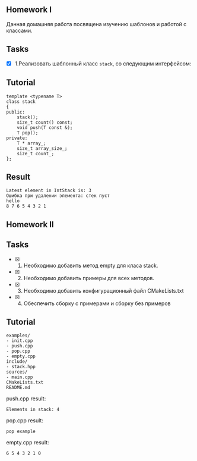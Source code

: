 ## Homework I
Данная домашняя работа посвящена изучению шаблонов и работой с классами.

## Tasks
- [x] 1.Реализовать шаблонный класс `stack`, со следующим интерфейсом:

## Tutorial

```ShellSession
template <typename T>
class stack
{
public:
    stack();
    size_t count() const;
    void push(T const &);
    T pop();
private:
    T * array_;
    size_t array_size_;
    size_t count_;
};
```
## Result
```ShellSession
Latest element in IntStack is: 3
Ошибка при удалении элемента: стек пуст
hello
8 7 6 5 4 3 2 1 
```
## Homework II

## Tasks
- [x] 1. Необходимо добавить метод empty для класа stack.
- [x] 2. Необходимо добавить примеры для всех методов.
- [x] 3. Необходимо добавить конфигурационный файл CMakeLists.txt
- [x] 4. Обеспечить сборку с примерами и сборку без примеров

## Tutorial

```ShellSession
examples/
- init.cpp
- push.cpp
- pop.cpp
- empty.cpp
include/
- stack.hpp
sources/
- main.cpp
CMakeLists.txt
README.md
```

push.cpp result:
```ShellSession
Elements in stack: 4
```

pop.cpp result:
```ShellSession
pop example
```

empty.cpp result:
```ShellSession
6 5 4 3 2 1 0 
```
